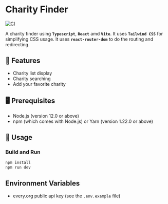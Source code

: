 # Charity Finder
[![CI](https://github.com/ttiimmothy/charity-finder/actions/workflows/ci.yaml/badge.svg)](https://github.com/ttiimmothy/charity-finder/actions/workflows/ci.yaml)
<!-- [![CICD](https://github.com/ttiimmothy/charity-finder/actions/workflows/cicd.yaml/badge.svg)](https://github.com/ttiimmothy/charity-finder/actions/workflows/cicd.yaml)
[![pages-build-deployment](https://github.com/ttiimmothy/charity-finder/actions/workflows/pages/pages-build-deployment/badge.svg)](https://github.com/ttiimmothy/charity-finder/actions/workflows/pages/pages-build-deployment) -->

A charity finder using **`Typescript`**, **`React`** amd **`Vite`**. It uses **`Tailwind CSS`** for simplifying CSS usage. It uses **`react-router-dom`** to do the routing and redirecting.

## 🎯 Features

- Charity list display
- Charity searching
- Add your favorite charity

## 🖥 Prerequisites

- Node.js (version 12.0 or above)
- npm (which comes with Node.js) or Yarn (version 1.22.0 or above)

## 🔧 Usage
### Build and Run

```TypeScript
npm install
npm run dev
```

## Environment Variables

- every.org public api key (see the `.env.example` file)
